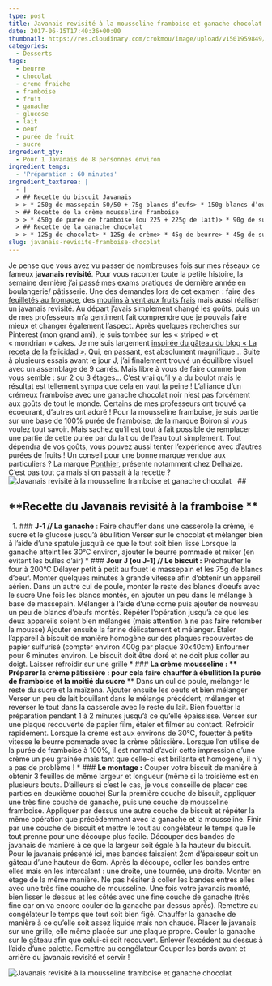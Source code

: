 ```yaml
---
type: post
title: Javanais revisité à la mousseline framboise et ganache chocolat
date: 2017-06-15T17:40:36+00:00
thumbnail: https://res.cloudinary.com/crokmou/image/upload/v1501959849/javanais-revisite%CC%81-framboise-chocolat-crokmou-blog-cuisine-voyage-belgique-1.jpg
categories: 
  - Desserts
tags: 
  - beurre
  - chocolat
  - creme fraiche
  - framboise
  - fruit
  - ganache
  - glucose
  - lait
  - oeuf
  - purée de fruit
  - sucre
ingredient_qty: 
  - Pour 1 Javanais de 8 personnes environ
ingredient_temps: 
  - 'Préparation : 60 minutes'
ingredient_textarea: |
  - |
  > ## Recette du biscuit Javanais
  > > * 250g de massepain 50/50 + 75g blancs d’œufs> * 150g blancs d’œufs> * 50g de sucre> * 25g de farine
  > ## Recette de la crème mousseline framboise
  > > * 450g de purée de framboise (ou 225 + 225g de lait)> * 90g de sucre> * 150g d’œufs> * 45g de maïzena> * 300g de beurre
  > ## Recette de la ganache chocolat
  > > * 125g de chocolat> * 125g de crème> * 45g de beurre> * 45g de sucre> * 45g de glucose
slug: javanais-revisite-framboise-chocolat
---
```


Je pense que vous avez vu passer de nombreuses fois sur mes réseaux ce fameux **javanais revisité**. Pour vous raconter toute la petite histoire, la semaine dernière j’ai passé mes exams pratiques de dernière année en boulangerie/ pâtisserie. Une des demandes lors de cet examen : faire des [feuilletés au fromage](http://www.crokmou.com/2017/03/feuilletes-a-la-tomate-sechee-et-parmesan), des [moulins à vent aux fruits frais](http://www.crokmou.com/2017/05/moulins-a-vent-aux-fruits-frais) mais aussi réaliser un javanais revisité. Au départ j’avais simplement changé les goûts, puis un de mes professeurs m’a gentiment fait comprendre que je pouvais faire mieux et changer également l’aspect. Après quelques recherches sur Pinterest (mon grand ami), je suis tombée sur les « striped » et « mondrian » cakes. Je me suis largement [inspirée du gâteau du blog « La receta de la felicidad ».](http://www.larecetadelafelicidad.com/2016/02/mondrian-cake-pastel-rayado.html) Qui, en passant, est absolument magnifique… Suite à plusieurs essais avant le jour J, j’ai finalement trouvé un équilibre visuel avec un assemblage de 9 carrés. Mais libre à vous de faire comme bon vous semble : sur 2 ou 3 étages… C’est vrai qu’il y a du boulot mais le résultat est tellement sympa que cela en vaut la peine ! L’alliance d’un crémeux framboise avec une ganache chocolat noir n’est pas forcément aux goûts de tout le monde. Certains de mes professeurs ont trouvé ça écoeurant, d’autres ont adoré ! Pour la mousseline framboise, je suis partie sur une base de 100% purée de framboise, de la marque Boiron si vous voulez tout savoir. Mais sachez qu’il est tout à fait possible de remplacer une partie de cette purée par du lait ou de l’eau tout simplement. Tout dépendra de vos goûts, vous pouvez aussi tenter l’expérience avec d’autres purées de fruits ! Un conseil pour une bonne marque vendue aux particuliers ? La marque [Ponthier](http://www.ponthier.net), présente notamment chez Delhaize.   C’est pas tout ça mais si on passait à la recette ?   ![Javanais revisité à la mousseline framboise et ganache chocolat](https://res.cloudinary.com/crokmou/image/upload/v1501959852/javanais-revisite%CC%81-framboise-chocolat-crokmou-blog-cuisine-voyage-belgique-2.jpg "Javanais revisité à la mousseline framboise et ganache chocolat")   ##

## **Recette du Javanais revisité à la framboise **

  1\. ### **J-1 // La ganache** : Faire chauffer dans une casserole la crème, le sucre et le glucose jusqu’à ébullition Verser sur le chocolat et mélanger bien à l’aide d’une spatule jusqu’à ce que le tout soit bien lisse Lorsque la ganache atteint les 30°C environ, ajouter le beurre pommade et mixer (en évitant les bulles d’air) * ### **Jour J (ou J-1) // Le biscuit :** Préchauffer le four à 200°C Délayer petit à petit au fouet le massepain et les 75g de blancs d’oeuf. Monter quelques minutes à grande vitesse afin d’obtenir un appareil aérien. Dans un autre cul de poule, monter le reste des blancs d’oeufs avec le sucre Une fois les blancs montés, en ajouter un peu dans le mélange à base de massepain. Mélanger à l’aide d’une corne puis ajouter de nouveau un peu de blancs d’oeufs montés. Répéter l’opération jusqu’à ce que les deux appareils soient bien mélangés (mais attention à ne pas faire retomber la mousse) Ajouter ensuite la farine délicatement et mélanger. Etaler l’appareil à biscuit de manière homogène sur des plaques recouvertes de papier sulfurisé (compter environ 400g par plaque 30x40cm) Enfourner pour 6 minutes environ. Le biscuit doit être doré et ne doit plus coller au doigt. Laisser refroidir sur une grille * ### **La crème mousseline : ** Préparer la crème pâtissière : pour cela faire chauffer à ébullition la purée de framboise et la moitié du sucre** ** Dans un cul de poule, mélanger le reste du sucre et la maïzena. Ajouter ensuite les oeufs et bien mélanger Verser un peu de lait bouillant dans le mélange précédent, mélanger et reverser le tout dans la casserole avec le reste du lait. Bien fouetter la préparation pendant 1 à 2 minutes jusqu’à ce qu’elle épaississe. Verser sur une plaque recouverte de papier film, étaler et filmer au contact. Refroidir rapidement. Lorsque la crème est aux environs de 30°C, fouetter à petite vitesse le beurre pommade avec la crème pâtissière. Lorsque l’on utilise de la purée de framboise à 100%, il est normal d’avoir cette impression d’une crème un peu grainée mais tant que celle-ci est brillante et homogène, il n’y a pas de problème ! * ### **Le montage :** Couper votre biscuit de manière à obtenir 3 feuilles de même largeur et longueur (même si la troisième est en plusieurs bouts. D’ailleurs si c’est le cas, je vous conseille de placer ces parties en deuxième couche) Sur la première couche de biscuit, appliquer une très fine couche de ganache, puis une couche de mousseline framboise. Appliquer par dessus une autre couche de biscuit et répéter la même opération que précédemment avec la ganache et la mousseline. Finir par une couche de biscuit et mettre le tout au congélateur le temps que le tout prenne pour une découpe plus facile. Découper des bandes de javanais de manière à ce que la largeur soit égale à la hauteur du biscuit. Pour le javanais présenté ici, mes bandes faisaient 2cm d’épaisseur soit un gâteau d’une hauteur de 6cm. Après la découpe, coller les bandes entre elles mais en les intercalant : une droite, une tournée, une droite. Monter en étage de la même manière. Ne pas hésiter à coller les bandes entres elles avec une très fine couche de mousseline. Une fois votre javanais monté, bien lisser le dessus et les côtés avec une fine couche de ganache (très fine car on va encore couler de la ganache par dessus après). Remettre au congélateur le temps que tout soit bien figé. Chauffer la ganache de manière à ce qu’elle soit assez liquide mais non chaude. Placer le javanais sur une grille, elle même placée sur une plaque propre. Couler la ganache sur le gâteau afin que celui-ci soit recouvert. Enlever l’excédent au dessus à l’aide d’une palette. Remettre au congélateur Couper les bords avant et arrière du javanais revisité et servir !    

![Javanais revisité à la mousseline framboise et ganache chocolat](https://res.cloudinary.com/crokmou/image/upload/v1501959854/javanais-revisite%CC%81-framboise-chocolat-crokmou-blog-cuisine-voyage-belgique-pinterest.jpg "Javanais revisité à la mousseline framboise et ganache chocolat")